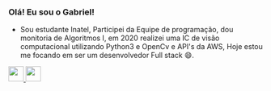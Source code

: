 ### Olá! Eu sou o Gabriel!
- Sou estudante Inatel, Participei da Equipe de programação, dou monitoria de Algoritmos I, em 2020 realizei uma IC de visão computacional utilizando Python3 e OpenCv e API's da AWS, Hoje estou me focando em ser um desenvolvedor Full stack 😄.

 <a href="https://www.linkedin.com/in/gabriel-henrique-da-silva-48aa4a167/"  target="_blank" >
  <img src="https://img.shields.io/badge/LinkedIn-0077B5?style=for-the-badge&logo=linkedin&logoColor=white" height="30px" />
</a>
<a href="https://www.urionlinejudge.com.br/judge/pt/users/statistics/228231"  target="_blank" >
  <img src="https://i.pinimg.com/originals/2c/66/de/2c66decfe536a1b4dd0f5eccba92cb85.png" height="30px"/>
</a>
 </br>



  


<!--
*GabrielHS/GabrielHS* is a ✨ special ✨ repository because its `README.md` (this file) appears on your GitHub profile.-->